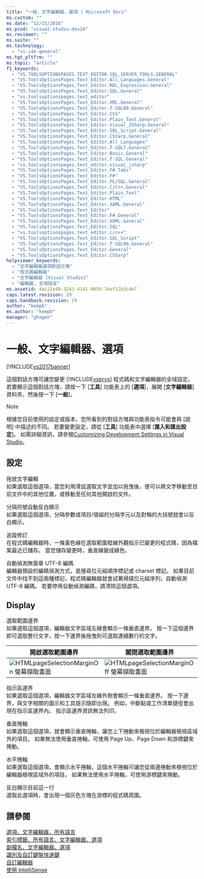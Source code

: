 ```yaml
---
title: "一般、文字編輯器、選項 | Microsoft Docs"
ms.custom: ""
ms.date: "12/15/2016"
ms.prod: "visual-studio-dev14"
ms.reviewer: ""
ms.suite: ""
ms.technology: 
  - "vs-ide-general"
ms.tgt_pltfrm: ""
ms.topic: "article"
f1_keywords: 
  - "VS.TOOLSOPTIONSPAGES.TEXT_EDITOR.SQL_SERVER_TOOLS.GENERAL"
  - "VS.ToolsOptionsPages.Text_Editor.All_Languages.General"
  - "VS.ToolsOptionsPages.Text_Editor.RDL_Expression.General"
  - "VS.ToolsOptionsPages.Text_Editor.SQL.General"
  - "vs.toolsoptionspages.text_editor"
  - "VS.ToolsOptionsPages.Text_Editor.XML.General"
  - "VS.ToolsOptionsPages.Text_Editor.T-SQL80.General"
  - "VS.ToolsOptionsPages.Text_Editor.CSS"
  - "VS.ToolsOptionsPages.Text_Editor.Plain_Text.General"
  - "VS.ToolsOptionsPages.Text_Editor.Visual_JSharp.General"
  - "VS.ToolsOptionsPages.Text_Editor.SQL_Script.General"
  - "VS.ToolsOptionsPages.Text_Editor.CSharp.General"
  - "VS.ToolsOptionsPages.Text_Editor.All_Languages"
  - "VS.ToolsOptionsPages.Text_Editor.T-SQL7.General"
  - "VS.ToolsOptionsPages.Text_Editor.Basic.General"
  - "VS.ToolsOptionsPages.Text_Editor.T-SQL.General"
  - "vs.toolsoptionspages.text_editor.visual_jsharp"
  - "VS.ToolsOptionsPages.Text_Editor.F#.Tabs"
  - "VS.ToolsOptionsPages.Text_Editor.F#"
  - "VS.ToolsOptionsPages.Text_Editor.PL/SQL.General"
  - "VS.ToolsOptionsPages.Text_Editor.C/C++.General"
  - "VS.ToolsOptionsPages.Text_Editor.Plain_Text"
  - "VS.ToolsOptionsPages.Text_Editor.HTML"
  - "VS.ToolsOptionsPages.Text_Editor.XAML.General"
  - "VS.ToolsOptionsPages.Text_Editor"
  - "VS.ToolsOptionsPages.Text_Editor.F#.General"
  - "VS.ToolsOptionsPages.Text_Editor.XOML.General"
  - "VS.ToolsOptionsPages.Text_Editor.SQL"
  - "vs.toolsoptionspages.text_editor.c/c++"
  - "VS.ToolsOptionsPages.Text_Editor.SQL_Script"
  - "VS.ToolsOptionsPages.Text_Editor.T-SQL90.General"
  - "VS.ToolsOptionsPages.Text_Editor.General"
  - "VS.ToolsOptionsPages.Text_Editor.CSharp"
helpviewer_keywords: 
  - "文字編輯器選項對話方塊"
  - "程式碼編輯器"
  - "文字編輯器 [Visual Studio]"
  - "編輯器, 全域設定"
ms.assetid: 4ac21e48-3243-4141-9058-7eaf12b3cde7
caps.latest.revision: 29
caps.handback.revision: 29
author: "kempb"
ms.author: "kempb"
manager: "ghogen"
---
```

# 一般、文字編輯器、選項
[!INCLUDE[vs2017banner](../../code-quality/includes/vs2017banner.md)]

這個對話方塊可讓您變更 [!INCLUDE[vsprvs](../../code-quality/includes/vsprvs_md.md)] 程式碼和文字編輯器的全域設定。  若要顯示這個對話方塊，請按一下 \[**工具**\] 功能表上的 \[**選項**\]，展開 \[**文字編輯器**\] 資料夾，然後按一下 \[**一般**\]。  
  
> [!NOTE]
>  根據您目前使用的設定或版本，您所看到的對話方塊與功能表指令可能會與 \[說明\] 中描述的不同。  若要變更設定，請從 \[**工具**\] 功能表中選擇 \[**匯入和匯出設定**\]。  如需詳細資訊，請參閱[Customizing Development Settings in Visual Studio](http://msdn.microsoft.com/zh-tw/22c4debb-4e31-47a8-8f19-16f328d7dcd3)。  
  
## 設定  
 拖放文字編輯  
 如果選取這個選項，當您利用滑鼠選取文字並加以拖曳後，便可以將文字移動至目前文件中的其他位置，或移動至任何其他開啟的文件。  
  
 分隔符號自動反白顯示  
 如果選取這個選項，分隔參數或項目\/值組的分隔字元以及對稱的大括號就會以反白顯示。  
  
 追蹤修訂  
 在程式碼編輯器時，一條黃色線在選取範圍框線外觀指示已變更的程式碼，因為檔案最近已儲存。  當您儲存變更時，垂直線變成綠色。  
  
 自動偵測無簽章 UTF\-8 編碼  
 編輯器預設的編碼偵測方式，是搜尋位元組順序標記或 charset 標記。  如果目前文件中找不到這兩種標記，程式碼編輯器就會試著掃描位元組序列，自動偵測 UTF\-8 編碼。  若要停用自動偵測編碼，請清除這個選項。  
  
## Display  
 選取範圍邊界  
 如果選取這個選項，編輯器文字區域左緣會顯示一條垂直邊界。  按一下這個邊界即可選取整行文字，按一下邊界後拖曳則可選取連續數行的文字。  
  
|開啟選取範圍邊界|關閉選取範圍邊界|  
|--------------|--------------|  
|![HTMLpageSelectionMarginOn 螢幕擷取畫面](../../ide/reference/media/vxselmaron.png "vxSelmaron")|![HTMLpageSelectionMarginOff 螢幕擷取畫面](../../ide/reference/media/vxselmaroff.gif "vxSelmaroff")|  
  
 指示區邊界  
 如果選取這個選項，編輯器文字區域左緣外側會顯示一條垂直邊界。  按一下邊界，與文字相關的圖示和工具提示隨即出現。  例如，中斷點或工作清單捷徑會出現在指示區邊界內。  指示區邊界資訊無法列印。  
  
 垂直捲軸  
 如果選取這個選項，就會顯示垂直捲軸，讓您上下捲動來檢視位於編輯器檢視區域外的項目。  如果無法使用垂直捲軸，可使用 Page Up、Page Down 和游標鍵來捲動。  
  
 水平捲軸  
 如果選取這個選項，會顯示水平捲軸，這個水平捲軸可讓您從兩邊捲動來檢視位於編輯器檢視區域外的項目。  如果無法使用水平捲軸，可使用游標鍵來捲動。  
  
 反白顯示目前這一行  
 選取此選項時，會出現一個灰色方塊在游標的程式碼周圍。  
  
## 請參閱  
 [選項，文字編輯器，所有語言](../../ide/reference/options-text-editor-all-languages.md)   
 [索引標籤、所有語言、文字編輯器、選項](../../ide/reference/options-text-editor-all-languages-tabs.md)   
 [副檔名、文字編輯器、選項](../../ide/reference/options-text-editor-file-extension.md)   
 [識別及自訂鍵盤快速鍵](../../ide/identifying-and-customizing-keyboard-shortcuts-in-visual-studio.md)   
 [自訂編輯器](../../ide/customizing-the-editor.md)   
 [使用 IntelliSense](../../ide/using-intellisense.md)